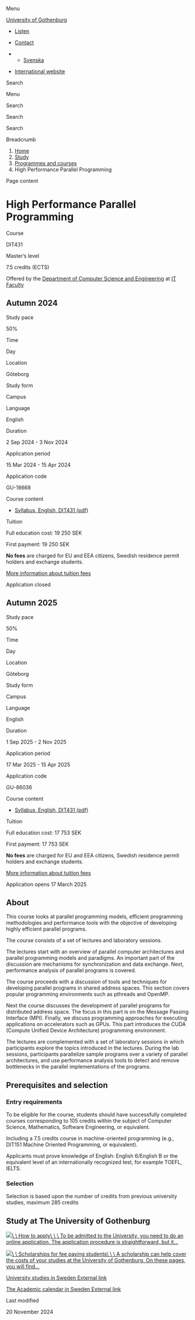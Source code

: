 Menu

[University of Gothenburg](/en)

- [Listen](//app-eu.readspeaker.com/cgi-bin/rsent?customerid=9467&lang=en_uk&readclass=region--content&url=https%3A%2F%2Fwww.gu.se%2Fen%2Fstudy-gothenburg%2Fhigh-performance-parallel-programming-dit431 "Listen with ReadSpeaker")

- [Contact](/en/contact)

- - [Svenska](/studera/hitta-utbildning/parallell-programmering-for-hog-prestanda-dit431)
- [International website](/en/study-gothenburg/high-performance-parallel-programming-dit431)

Search


Menu


Search


Search

Search

Breadcrumb

1. [Home](/en)
2. [Study](/en/study-in-gothenburg)
3. [Programmes and courses](/en/study-in-gothenburg/study-options)
4. High Performance Parallel Programming


Page content

# High Performance Parallel Programming

Course


DIT431


Master’s level



7.5 credits (ECTS)



Offered by the
[Department of Computer Science and Engineering](https://www.gu.se/en/computer-science-engineering)
at
[IT Faculty](https://www.gu.se/en/it-faculty)

## Autumn 2024

Study pace


50%

Time


Day

Location


Göteborg

Study form


Campus

Language


English

Duration


2 Sep 2024
\- 3 Nov 2024

Application period


15 Mar 2024
\- 15 Apr 2024

Application code


GU-18668

Course content


- [Syllabus, English, DIT431 (pdf)](https://kursplaner.gu.se/pdf/kurs/en/DIT431)


Tuition


Full education cost: 19 250 SEK

First payment: 19 250 SEK

**No fees** are charged for EU and EEA citizens, Swedish residence permit holders and exchange students.

[More information about tuition fees](https://www.gu.se/en/study-in-gothenburg/apply/tuition-fees)

Application closed


## Autumn 2025

Study pace


50%

Time


Day

Location


Göteborg

Study form


Campus

Language


English

Duration


1 Sep 2025
\- 2 Nov 2025

Application period


17 Mar 2025
\- 15 Apr 2025

Application code


GU-86036

Course content


- [Syllabus, English, DIT431 (pdf)](https://kursplaner.gu.se/pdf/kurs/en/DIT431)


Tuition


Full education cost: 17 753 SEK

First payment: 17 753 SEK

**No fees** are charged for EU and EEA citizens, Swedish residence permit holders and exchange students.

[More information about tuition fees](https://www.gu.se/en/study-in-gothenburg/apply/tuition-fees)

Application opens 17 March 2025


## About

This course looks at parallel programming models, efficient programming methodologies and performance tools with the objective of developing highly efficient parallel programs.

The course consists of a set of lectures and laboratory sessions.

The lectures start with an overview of parallel computer architectures and parallel programming models and paradigms. An important part of the discussion are mechanisms for synchronization and data exchange. Next, performance analysis of parallel programs is covered.

The course proceeds with a discussion of tools and techniques for developing parallel programs in shared address spaces. This section covers popular programming environments such as pthreads and OpenMP.

Next the course discusses the development of parallel programs for distributed address space. The focus in this part is on the Message Passing Interface (MPI). Finally, we discuss programming approaches for executing applications on accelerators such as GPUs. This part introduces the CUDA (Compute Unified Device Architecture) programming environment.

The lectures are complemented with a set of laboratory sessions in which participants explore the topics introduced in the lectures. During the lab sessions, participants parallelize sample programs over a variety of parallel architectures, and use performance analysis tools to detect and remove bottlenecks in the parallel implementations of the programs.

## Prerequisites and selection

### Entry requirements

To be eligible for the course, students should have successfully completed courses corresponding to 105 credits within the subject of Computer Science, Mathematics, Software Engineering, or equivalent.

Including a 7.5 credits course in machine-oriented programming (e.g., DIT151 Machine Oriented Programming, or equivalent).

Applicants must prove knowledge of English: English 6/English B or the equivalent level of an internationally recognized test, for example TOEFL, IELTS.

### Selection

Selection is based upon the number of credits from previous university studies, maximum 285 credits

## Study at The University of Gothenburg

[![](/sites/default/files/dynamic-image/dynamic_image_2188_218/public/2020-03/cytonn-photography-ZJEKICY5EXY-unsplash.jpg?media_id=2553&width=1904&height=208)\\
\\
How to apply\\
\\
\\
To be admitted to the University, you need to do an online application. The application procedure is straightforward, but it…](/en/study-in-gothenburg/apply)

[![](/sites/default/files/dynamic-image/dynamic_image_2188_218/public/2024-01/GU-7.jpg?media_id=95188&width=1904&height=208)\\
\\
Scholarships for fee paying students\\
\\
\\
A scholarship can help cover the costs of your studies at the University of Gothenburg. On these pages, you will find…](/en/study-in-gothenburg/apply/scholarships-for-fee-paying-students)

[University studies in Sweden External link](https://www.gu.se/en/study-in-gothenburg/before-you-arrive/university-studies-in-sweden "External link")

[The Academic calendar in Sweden External link](https://www.gu.se/en/study-in-gothenburg/when-you-are-here/academic-calendar "External link")

Last modified


20 November 2024